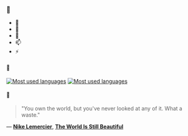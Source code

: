 ### 👋

- 🔭
- 🌱
- 💬
- 📫
- ⚡

#### 🧏

[![Most used languages](https://github-readme-stats-aynah.vercel.app/api/top-langs/?username=aynh&theme=solarized-dark&langs_count=6&layout=compact&hide_title=true)](https://github.com/anuraghazra/github-readme-stats#gh-dark-mode-only)
[![Most used languages](https://github-readme-stats-aynah.vercel.app/api/top-langs/?username=aynh&theme=solarized-light&langs_count=6&layout=compact&hide_title=true)](https://github.com/anuraghazra/github-readme-stats#gh-light-mode-only)

#### 💬

> "You own the world, but you've never looked at any of it. What a waste."

&mdash; [**Nike Lemercier**](https://myanimelist.net/character.php?q=Nike%20Lemercier&cat=character), [**The World Is Still Beautiful**](https://myanimelist.net/search/all?q=The%20World%20Is%20Still%20Beautiful&cat=all)
